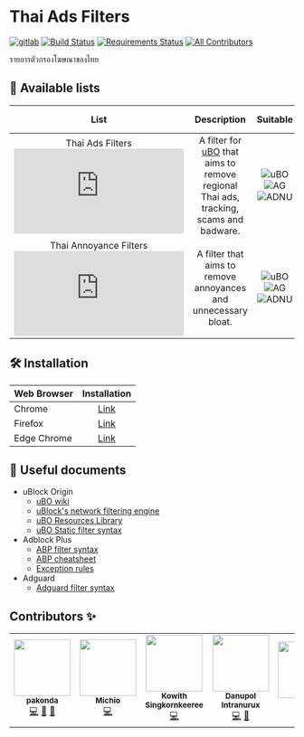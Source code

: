 # Thai Ads Filters

[![gitlab](https://img.shields.io/badge/gitlab-mirror-red.svg?logo=gitlab)](https://gitlab.com/adblock-thai/thai-ads-filter)
[![Build Status](https://travis-ci.org/adblock-thai/thai-ads-filter.svg?branch=master)](https://travis-ci.org/adblock-thai/thai-ads-filter)
[![Requirements Status](https://requires.io/github/adblock-thai/thai-ads-filter/requirements.svg?branch=master)](https://requires.io/github/adblock-thai/thai-ads-filter/requirements/?branch=master)
[![All Contributors](https://img.shields.io/badge/all_contributors-3-orange.svg?style=flat-round)](#contributors)

รายการตัวกรองโฆษณาของไทย

## :page_facing_up: Available lists

| List | Description  | Suitable | Subscribe | Direct Link |
|:---------:|:-------------:|:--------:|:-------:|:--------:|
Thai Ads Filters <br />![ads filter size] | A filter for [uBO](https://github.com/gorhill/uBlock) that aims to remove regional Thai ads, tracking, scams and badware. | ![uBO][uBO] ![AG][AG] ![ADNU][ADNU] | [Click][Thai Ads Filter Subscribe] | [Link][Thai Ads Filter Direct]
Thai Annoyance Filters <br /> ![annoy filter size] | A filter that aims to remove annoyances and unnecessary bloat. | ![uBO][uBO] ![AG][AG] ![ADNU][ADNU] | [Click][Thai Annoyance Filter Subscribe] | [Link][Thai Annoyance Filter Direct]

[Thai Ads Filter Subscribe]: https://subscribe.adblockplus.org/?location=https://adblock-thai.github.io/thai-ads-filter/subscription.txt&amp;title=Thai%20Adblock%20List
[Thai Ads Filter Direct]: https://adblock-thai.github.io/thai-ads-filter/subscription.txt
[Thai Annoyance Filter Subscribe]: https://subscribe.adblockplus.org/?location=https://adblock-thai.github.io/thai-ads-filter/annoyance.txt&amp;title=Thai%20Annoyances%20List
[Thai Annoyance Filter Direct]: https://adblock-thai.github.io/thai-ads-filter/annoyance.txt

[ads filter size]: https://img.badgesize.io/adblock-thai/thai-ads-filter/gh-pages/subscription.txt?style=flat-round&label=size
[annoy filter size]: https://img.badgesize.io/adblock-thai/thai-ads-filter/gh-pages/annoyance.txt?style=flat-round&label=size

[uBO]: https://adblock-thai.github.io/adblock_logo/ublock.png
[AG]: https://adblock-thai.github.io/adblock_logo/adguard_new.png
[ADB]: https://adblock-thai.github.io/adblock_logo/adblock.png
[ABP]: https://adblock-thai.github.io/adblock_logo/adblock_plus.png
[ADNU]: https://adblock-thai.github.io/adblock_logo/ad_nauseam.png

## 🛠 Installation

| Web Browser | Installation |
|----------|:-------------:|
| Chrome   |  [Link](https://adblock-thai.github.io/how-to-install-adblock-for-chrome) |
| Firefox  |  [Link](https://adblock-thai.github.io/how-to-install-adblock-for-firefox)   |
| Edge Chrome  |  [Link](https://adblock-thai.github.io/how-to-install-adblock-for-edge-chrome)   |


## 📝 Useful documents

- uBlock Origin
  - [uBO wiki](https://github.com/gorhill/uBlock/wiki)
  - [uBlock's network filtering engine](https://github.com/gorhill/uBlock/wiki/Overview-of-uBlock's-network-filtering-engine)
  - [uBO Resources Library](https://github.com/gorhill/uBlock/wiki/Resources-Library)
  - [uBO Static filter syntax](https://github.com/gorhill/uBlock/wiki/Static-filter-syntax)
- Adblock Plus
  - [ABP filter syntax](https://help.eyeo.com/en/adblockplus/how-to-write-filters)
  - [ABP cheatsheet](https://adblockplus.org/filter-cheatsheet)
  - [Exception rules](https://help.eyeo.com/en/adblockplus/how-to-write-filters#elemhide_exceptions)
- Adguard
  - [Adguard filter syntax](https://kb.adguard.com/en/general/how-to-create-your-own-ad-filters)

## Contributors ✨

<!-- ALL-CONTRIBUTORS-LIST:START - Do not remove or modify this section -->
<!-- prettier-ignore-start -->
<!-- markdownlint-disable -->
<table>
  <tr>
    <td align="center"><a href="https://github.com/pakonda"><img src="https://avatars1.githubusercontent.com/u/6489925?v=4" width="100px;" alt=""/><br /><sub><b>pakonda</b></sub></a><br /><a href="https://github.com/adblock-thai/thai-ads-filter/commits?author=pakonda" title="Code">💻</a> <a href="https://github.com/adblock-thai/thai-ads-filter/commits?author=pakonda" title="Documentation">📖</a> <a href="#blog-pakonda" title="Blogposts">📝</a></td>
    <td align="center"><a href="https://github.com/powwadol"><img src="https://avatars0.githubusercontent.com/u/42528750?v=4" width="100px;" alt=""/><br /><sub><b>Michio</b></sub></a><br /><a href="https://github.com/adblock-thai/thai-ads-filter/commits?author=powwadol" title="Code">💻</a></td>
    <td align="center"><a href="https://twitter.com/kowith337"><img src="https://avatars3.githubusercontent.com/u/16535467?v=4" width="100px;" alt=""/><br /><sub><b>Kowith Singkornkeeree</b></sub></a><br /><a href="https://github.com/adblock-thai/thai-ads-filter/commits?author=kowith337" title="Code">💻</a></td>
    <td align="center"><a href="http://anime-thai.net/"><img src="https://avatars3.githubusercontent.com/u/19259262?v=4" width="100px;" alt=""/><br /><sub><b>Danupol Intranurux</b></sub></a><br /><a href="https://github.com/adblock-thai/thai-ads-filter/commits?author=LagSeeN" title="Code">💻</a> <a href="https://github.com/adblock-thai/thai-ads-filter/issues?q=author%3ALagSeeN" title="Bug reports">🐛</a></td>
    <td align="center"><a href="https://adguard.com/"><img src="https://avatars1.githubusercontent.com/u/8361299?v=4" width="100px;" alt=""/><br /><sub><b>Alex</b></sub></a><br /><a href="https://github.com/adblock-thai/thai-ads-filter/issues?q=author%3AAlex-302" title="Bug reports">🐛</a></td>
  </tr>
</table>

<!-- markdownlint-enable -->
<!-- prettier-ignore-end -->
<!-- ALL-CONTRIBUTORS-LIST:END -->
